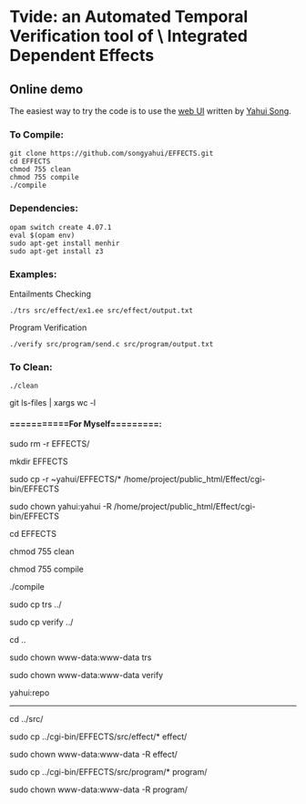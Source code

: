 # Tvide: an Automated Temporal Verification tool of \ Integrated Dependent Effects

## Online demo

The easiest way to try the code is to use the [web UI](http://loris-5.d2.comp.nus.edu.sg/Effect/index.html?ex=send&type=c&options=sess) written
by [Yahui Song](https://www.comp.nus.edu.sg/~yahuis/).

### To Compile:

```
git clone https://github.com/songyahui/EFFECTS.git
cd EFFECTS
chmod 755 clean 
chmod 755 compile 
./compile
```

### Dependencies:

```
opam switch create 4.07.1
eval $(opam env)
sudo apt-get install menhir
sudo apt-get install z3

```

### Examples:

Entailments Checking 

```
./trs src/effect/ex1.ee src/effect/output.txt 
```

Program Verification

```
./verify src/program/send.c src/program/output.txt
```

### To Clean:

``` 
./clean
```



git ls-files | xargs wc -l



#### ===========For Myself=========:

sudo rm -r EFFECTS/

mkdir EFFECTS

sudo cp -r  ~yahui/EFFECTS/* /home/project/public_html/Effect/cgi-bin/EFFECTS

sudo chown yahui:yahui -R /home/project/public_html/Effect/cgi-bin/EFFECTS

cd EFFECTS

chmod 755 clean

chmod 755 compile

./compile

sudo cp trs ../

sudo cp verify ../

cd ..

sudo chown www-data:www-data trs 

sudo chown www-data:www-data verify

yahui:repo

----------------------

cd ../src/

sudo cp ../cgi-bin/EFFECTS/src/effect/* effect/

sudo chown www-data:www-data -R effect/

sudo cp ../cgi-bin/EFFECTS/src/program/* program/

sudo chown www-data:www-data -R program/


